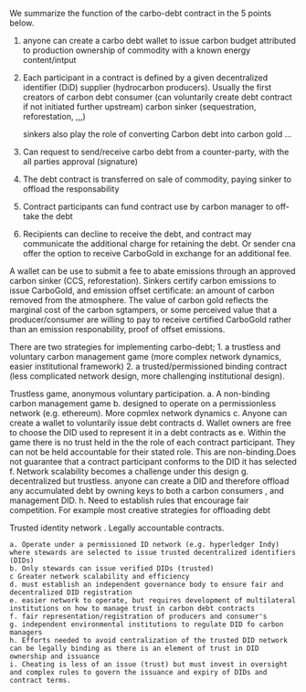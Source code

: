 We summarize the function of the carbo-debt contract in the 5 points below.

1.  anyone can create a carbo debt wallet to issue carbon budget attributed to production ownership of commodity with a known energy content/intput 

2.  Each participant in a contract is defined by a given decentralized identifier (DiD)
    supplier (hydrocarbon producers). Usually the first creators of carbon debt
    consumer (can voluntarily create debt contract if not initiated further upstream)
    carbon sinker (sequestration, reforestation, ,,,)

    sinkers also play the role of converting Carbon debt into carbon gold ...

3.  Can request to send/receive carbo debt from a counter-party, with the all parties approval (signature)

4.  The debt contract is transferred on 
        sale of commodity, 
        paying sinker to offload the responsability

5.  Contract participants can fund contract use by carbon manager to off-take the debt

6.  Recipients can decline to receive the debt, and contract may communicate the additional charge for retaining the debt. Or sender cna offer the option to receive CarboGold in exchange for an additional fee.

A wallet can be use to submit a fee to abate emissions through an approved carbon sinker (CCS, reforestation). Sinkers certify carbon emissions to issue CarboGold, and emission offset certificate: an amount of carbon removed from the atmosphere. The value of carbon gold reflects the marginal cost of the carbon sgtampers, or some perceived value that a producer/consumer are willing to pay to receive certified CarboGold rather than an emission responability, proof of offset emissions.

There are two strategies for implementing carbo-debt;
    1. a trustless and voluntary carbon management game (more complex network dynamics, easier institutional framework)
    2. a trusted/permissioned binding contract  (less complicated network design, more challenging institutional design). 


Trustless game, anonymous voluntary participation. 
    a. A non-binding carbon management game
    b. designed to operate on a permissionless network (e.g. ethereum). More copmlex network dynamics
    c. Anyone can create a wallet to voluntarily issue debt contracts
    d. Wallet owners are free to choose the DID used to represent it in a debt contracts as
    e. Within the game there is no trust held in the the role of each contract participant. They can not be held accountable for their stated role. This are non-binding.Does not guarantee that a contract participant conforms to the DID it has selected
    f. Network scalability becomes a challenge under this design
    g. decentralized but trustless. anyone can create a DID and therefore offload any accumulated debt by owning keys to both a carbon consumers , and management DID. 
    h. Need to establish rules that encourage fair competition. For example most creative strategies for offloading debt

Trusted identity network . Legally accountable contracts.

    a. Operate under a permissioned ID network (e.g. hyperledger Indy) where stewards are selected to issue trusted decentralized identifiers (DIDs)
    b. Only stewards can issue verified DIDs (trusted) 
    c Greater network scalability and efficiency
    d. must establish an independent governance body to ensure fair and decentralized DID registration
    e. easier network to operate, but requires development of multilateral institutions on how to manage trust in carbon debt contracts
    f. fair representation/registration of producers and consumer's  
    g. independent environmental institutions to regulate DID fo carbon managers
    h. Efforts needed to avoid centralization of the trusted DID network
    can be legally binding as there is an element of trust in DID ownership and issuance
    i. Cheating is less of an issue (trust) but must invest in oversight and complex rules to govern the issuance and expiry of DIDs and contract terms.